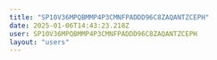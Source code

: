 ```yaml
---
title: "SP10V36MPQBMMP4P3CMNFPADDD96C8ZAQANTZCEPH"
date: 2025-01-06T14:43:23.218Z
user: SP10V36MPQBMMP4P3CMNFPADDD96C8ZAQANTZCEPH
layout: "users"
---
```

    
